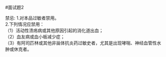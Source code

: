 #面试题2


禁忌:
1.对本品过敏者禁用。
<br/>2.下列情况应禁用：
<br/>（1）活动性溃疡病或其他原因引起的消化道出血；
<br/>（2）血友病或血小板减少症；
<br/>（3）有阿司匹林或其他非甾体抗炎药过敏史者，尤其是出现哮喘、神经血管性水肿或休克者。
